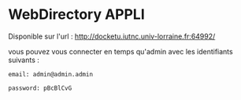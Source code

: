 # WebDirectory APPLI

Disponible sur l'url : http://docketu.iutnc.univ-lorraine.fr:64992/

vous pouvez vous connecter en temps qu'admin avec les identifiants suivants :

`email: admin@admin.admin`

`password: pBcBlCvG`